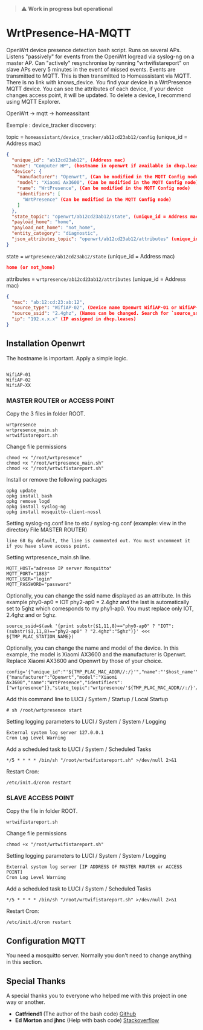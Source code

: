 > :warning: **Work in progress but operational**

# WrtPresence-HA-MQTT

OpenWrt device presence detection bash script. Runs on several APs. Listens "passively" for events from the OpenWrt logread via syslog-ng on a master AP. Can "actively" resynchronise by running "wrtwifistareport" on slave APs every 5 minutes in the event of missed events. Events are transmitted to MQTT. This is then transmitted to Homeassistant via MQTT.
There is no link with knows_device. You find your device in a WrtPresence MQTT device. You can see the attributes of each device, if your device changes access point, it will be updated.
To delete a device, I recommend using MQTT Explorer.

OpenWrt -> mqtt -> homeassitant

Exemple : device_tracker discovery:

topic = `homeassistant/device_tracker/ab12cd23ab12/config` (unique_id = Address mac)

```json
{
  "unique_id": "ab12cd23ab12", (Address mac)
  "name": "Computer HP", (hostname in openwrt if available in dhcp.leases otherwise mac address)
  "device": {
    "manufacturer": "Openwrt", (Can be modified in the MQTT Config node)
    "model": "Xiaomi Ax3600", (Can be modified in the MQTT Config node)
    "name": "WrtPresence", (Can be modified in the MQTT Config node)
    "identifiers": [
      "WrtPresence" (Can be modified in the MQTT Config node)
    ]
  },
  "state_topic": "openwrt/ab12cd23ab12/state", (unique_id = Address mac)
  "payload_home": "home",
  "payload_not_home": "not_home",
  "entity_category": "diagnostic",
  "json_attributes_topic": "openwrt/ab12cd23ab12/attributes" (unique_id = Address mac)
}
```

state = `wrtpresence/ab12cd23ab12/state` (unique_id = Address mac)

```json
home (or not_home)
```

attributes = `wrtpresence/ab12cd23ab12/attributes` (unique_id = Address mac)

```json
{
  "mac": "ab:12:cd:23:ab:12",
  "source_type": "WifiAP-02", (Device name Openwrt WifiAP-01 or WifiAP-02...)
  "source_ssid": "2.4ghz", (Names can be changed. Search for `source_ssid` in `wrtpresence_main.sh`.))
  "ip": "192.x.x.x" (IP assigned in dhcp.leases)
}
```

## Installation Openwrt

The hostname is important. Apply a simple logic.

```text

WifiAP-01
WifiAP-02
WifiAP-XX
```

### MASTER ROUTER or ACCESS POINT

Copy the 3 files in folder ROOT.

```text
wrtpresence
wrtpresence_main.sh
wrtwifistareport.sh
```

Change file permissions

```text
chmod +x "/root/wrtpresence"
chmod +x "/root/wrtpresence_main.sh"
chmod +x "/root/wrtwifistareport.sh"
```

Install or remove the following packages

```text
opkg update
opkg install bash
opkg remove logd
opkg install syslog-ng
opkg install mosquitto-client-nossl
```

Setting syslog-ng.conf line to etc / syslog-ng.conf (example: view in the directory File MASTER ROUTER)

```text
line 68 By default, the line is commented out. You must uncomment it if you have slave access point.
```

Setting wrtpresence_main.sh line.

```text
MQTT_HOST="adresse IP server Mosquitto"
MQTT_PORT="1883"
MQTT_USER="login"
MQTT_PASSWORD="password"
```

Optionally, you can change the ssid name displayed as an attribute.
In this example phy0-ap0 = IOT phy2-ap0 = 2.4ghz and the last is automatically set to 5ghz which corresponds to my phy1-ap0. You must replace only IOT, 2.4ghz and or 5ghz.

```text
source_ssid=$(awk '{print substr($1,11,8)=="phy0-ap0" ? "IOT":(substr($1,11,8)=="phy2-ap0" ? "2.4ghz":"5ghz")}' <<< ${TMP_PLAC_STATION_NAME})
```

Optionally, you can change the name and model of the device.
In this example, the model is Xiaomi AX3600 and the manufacturer is Openwrt. Replace Xiaomi AX3600 and Openwrt by those of your choice.

```text
config='{"unique_id":"'${TMP_PLAC_MAC_ADDR//:/}'","name":"'$host_name'","device":{"manufacturer":"Openwrt","model":"Xiaomi Ax3600","name":"WrtPresence","identifiers":["wrtpresence"]},"state_topic":"wrtpresence/'${TMP_PLAC_MAC_ADDR//:/}'/state","payload_home":"home","payload_payload_not_home":"not_home","entity_category":"diagnostic","json_attributes_topic":"wrtpresence/'${TMP_PLAC_MAC_ADDR//:/}'/attributes"}'
```

Add this command line to LUCI / System / Startup / Local Startup

```text
# sh /root/wrtpresence start
```

Setting logging parameters to LUCI / System / System / Logging

```text
External system log server 127.0.0.1
Cron Log Level Warning
```

Add a scheduled task to LUCI / System / Scheduled Tasks

```text
*/5 * * * * /bin/sh "/root/wrtwifistareport.sh" >/dev/null 2>&1
```

Restart Cron:

```text
/etc/init.d/cron restart
```

### SLAVE ACCESS POINT

Copy the file in folder ROOT.

```text
wrtwifistareport.sh
```

Change file permissions

```text
chmod +x "/root/wrtwifistareport.sh"
```

Setting logging parameters to LUCI / System / System / Logging

```text
External system log server [IP ADDRESS OF MASTER ROUTER or ACCESS POINT]
Cron Log Level Warning
```

Add a scheduled task to LUCI / System / Scheduled Tasks

```text
*/5 * * * * /bin/sh "/root/wrtwifistareport.sh" >/dev/null 2>&1
```

Restart Cron:

```text
/etc/init.d/cron restart
```

## Configuration MQTT

You need a mosquitto server. Normally you don't need to change anything in this section.

## Special Thanks

A special thanks you to everyone who helped me with this project in one way or another.

* **Catfriend1** (The author of the bash code) [Github][github]
* **Ed Morton** and **jhnc** (Help with bash code) [Stackoverflow][stackoverflow]

<!-- References -->

[github]: https://github.com/
[stackoverflow]: https://stackoverflow.com/

